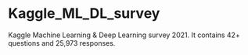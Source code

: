 # Kaggle_ML_DL_survey
Kaggle Machine Learning &amp; Deep Learning survey 2021. It contains 42+ questions and 25,973 responses.
